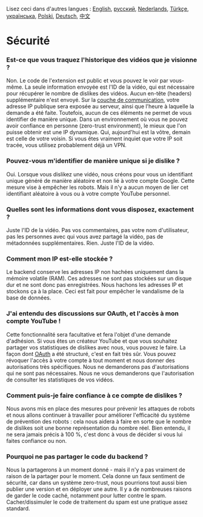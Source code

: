 Lisez ceci dans d'autres langues : [English](SECURITY-FAQ.md), [русский](SECURITY-FAQru.md), [Nederlands](SECURITY_FAQnl.md), [Türkçe](SECURITY-FAQtr.md), [українська](SECURITY-FAQuk.md), [Polski](SECURITY-FAQpl.md), [Deutsch](SECURITY-FAQde.md), [中文](SECURITY-FAQcn.md)

# Sécurité

### Est-ce que vous traquez l'historique des vidéos que je visionne ?

Non. Le code de l'extension est public et vous pouvez le voir par vous-même. La seule information envoyée est l'ID de la vidéo, qui est nécessaire pour récupérer le nombre de dislikes des vidéos. Aucun en-tête (headers) supplémentaire n'est envoyé. Sur la [couche de communication](https://fr.wikipedia.org/wiki/Mod%C3%A8le_OSI#Caract%C3%A9risation_r%C3%A9sum%C3%A9e_des_couches), votre adresse IP publique sera exposée au serveur, ainsi que l'heure à laquelle la demande a été faite. Toutefois, aucun de ces éléments ne permet de vous identifier de manière unique. Dans un environnement où vous ne pouvez avoir confiance en personne (zero-trust environment), le mieux que l'on puisse obtenir est une IP dynamique. Qui, aujourd'hui est la vôtre, demain est celle de votre voisin. Si vous êtes vraiment inquiet que votre IP soit tracée, vous utilisez probablement déjà un VPN.

### Pouvez-vous m'identifier de manière unique si je dislike ?

Oui. Lorsque vous dislikez une vidéo, nous créons pour vous un identifiant unique généré de manière aléatoire et non lié à votre compte Google. Cette mesure vise à empêcher les robots. Mais il n'y a aucun moyen de lier cet identifiant aléatoire à vous ou à votre compte YouTube personnel.

### Quelles sont les informations dont vous disposez, exactement ?

Juste l'ID de la vidéo. Pas vos commentaires, pas votre nom d'utilisateur, pas les personnes avec qui vous avez partagé la vidéo, pas de métadonnées supplémentaires. Rien. Juste l'ID de la vidéo.

### Comment mon IP est-elle stockée ?

Le backend conserve les adresses IP non hachées uniquement dans la mémoire volatile (RAM). Ces adresses ne sont pas stockées sur un disque dur et ne sont donc pas enregistrées. Nous hachons les adresses IP et stockons ça à la place. Ceci est fait pour empêcher le vandalisme de la base de données.

### J'ai entendu des discussions sur OAuth, et l'accès à mon compte YouTube !

Cette fonctionnalité sera facultative et fera l'objet d'une demande d'adhésion. Si vous êtes un créateur YouTube et que vous souhaitez partager vos statistiques de dislikes avec nous, vous pouvez le faire. La façon dont [OAuth](https://fr.wikipedia.org/wiki/OAuth) a été structuré, c'est en fait très sûr. Vous pouvez révoquer l'accès à votre compte à tout moment et nous donner des autorisations très spécifiques. Nous ne demanderons pas d'autorisations qui ne sont pas nécessaires. Nous ne vous demanderons que l'autorisation de consulter les statistiques de vos vidéos.

### Comment puis-je faire confiance à ce compte de dislikes ?

Nous avons mis en place des mesures pour prévenir les attaques de robots et nous allons continuer à travailler pour améliorer l'efficacité du système de prévention des robots : cela nous aidera à faire en sorte que le nombre de dislikes soit une bonne représentation du nombre réel. Bien entendu, il ne sera jamais précis à 100 %, c'est donc à vous de décider si vous lui faites confiance ou non.

### Pourquoi ne pas partager le code du backend ?

Nous la partagerons à un moment donné - mais il n'y a pas vraiment de raison de la partager pour le moment. Cela donne un faux sentiment de sécurité, car dans un système zero-trust, nous pourrions tout aussi bien publier une version et en déployer une autre. Il y a de nombreuses raisons de garder le code caché, notamment pour lutter contre le spam. Cacher/dissimuler le code de traitement du spam est une pratique assez standard.
